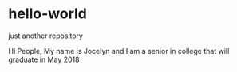 # hello-world
just another repository

Hi People,
My name is Jocelyn and I am a senior in college that will graduate in May 2018
